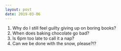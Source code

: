 ```yaml
---
layout: post
date: 2019-03-06
---
```


1. Why do I still feel guilty giving up on boring books?  
2. When does baking chocolate go bad?  
3. Is 6pm too late to call it a nap?
4. Can we be done with the snow, please?!?  
